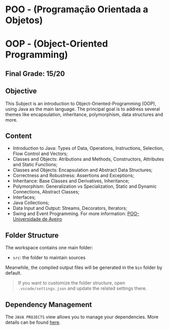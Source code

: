 # POO - (Programação Orientada a Objetos)
# OOP - (Object-Oriented Programming)

## Final Grade: 15/20

## Objective
This Subject is an introduction to Object-Oriented-Programming (OOP), using Java as the main language. The principal goal is to address several themes like encapsulation, inheritance, polymorphism, data structures and more.

## Content

 * Introduction to Java: Types of Data, Operations, Instructions, Selection, Flow Control and Vectors;
 * Classes and Objects: Atributions and Methods, Constructors, Attributes and Static Functions;
 * Classes and Objects: Encapsulation and Abstract Data Structures;
 * Correctness and Robustness: Assertions and Exceptions;
 * Inheritance: Base Classes and Derivatives, Inheritance;
 * Polymorphism: Generalization vs Specialization, Static and Dynamic Connections, Abstract Classes;
 * Interfaces;
 * Java Collections;
 * Data Input and Output: Streams, Decorators, Iterators;
 * Swing and Event Programming.
 For more information: [POO-Universidade de Aveiro](https://www.ua.pt/pt/uc/12279)

## Folder Structure

The workspace contains one main folder:

- `src`: the folder to maintain sources

Meanwhile, the compiled output files will be generated in the `bin` folder by default.

> If you want to customize the folder structure, open `.vscode/settings.json` and update the related settings there.

## Dependency Management

The `JAVA PROJECTS` view allows you to manage your dependencies. More details can be found [here](https://github.com/microsoft/vscode-java-dependency#manage-dependencies).
